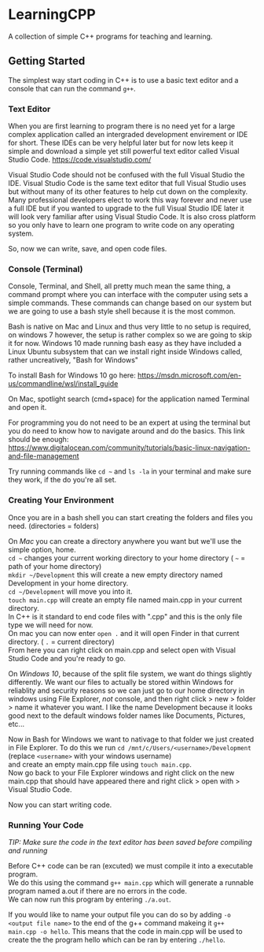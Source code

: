 # LearningCPP
A collection of simple C++ programs for teaching and learning.

## Getting Started
The simplest way start coding in C++ is to use a basic text editor and a console that can run the command `g++`.

### Text Editor
When you are first learning to program there is no need yet for a large complex application called an intergraded 
development envirement or IDE for short. These IDEs can be very helpful later but for now lets keep it simple and 
download a simple yet still powerful text editor called Visual Studio Code. https://code.visualstudio.com/

Visual Studio Code should not be confused with the full Visual Studio the IDE.  Visual Studio Code is the same text 
editor that full Visual Studio uses but without many of its other features to help cut down on the complexity. 
Many professional developers elect to work this way forever and never use a full IDE but if you wanted to upgrade 
to the full Visual Studio IDE later it will look very familiar after using Visual Studio Code.  It is also cross
platform so you only have to learn one program to write code on any operating system.

So, now we can write, save, and open code files.

### Console (Terminal)
Console, Terminal, and Shell, all pretty much mean the same thing, a command prompt where you can interface with 
the computer using sets a simple commands. These commands can change based on our system but we are going to use a 
bash style shell because it is the most common. 

Bash is native on Mac and Linux and thus very little to no setup is required, on windows 7 however, the setup is 
rather complex so we are going to skip it for now.  Windows 10 made running bash easy as they have included a Linux 
Ubuntu subsystem that can we install right inside Windows called, rather uncreatively, "Bash for Windows"

To install Bash for Windows 10 go here: https://msdn.microsoft.com/en-us/commandline/wsl/install_guide

On Mac, spotlight search (cmd+space) for the application named Terminal and open it.

For programming you do not need to be an expert at using the terminal but you do need to know how to navigate 
around and do the basics. This link should be enough: 
https://www.digitalocean.com/community/tutorials/basic-linux-navigation-and-file-management

Try running commands like `cd ~` and `ls -la` in your terminal and make sure they work, if the do you're all set.

### Creating Your Environment
Once you are in a bash shell you can start creating the folders and files you need.
(directories = folders)

On *Mac* you can create a directory anywhere you want but we'll use the simple option, home.  
`cd ~` changes your current working directory to your home directory ( `~` = path of your home directory)  
`mkdir ~/Development` this will create a new empty directory named Development in your home directory.  
`cd ~/Development` will move you into it.  
`touch main.cpp` will create an empty file named main.cpp in your current directory.  
In C++ is it standard to end code files with ".cpp" and this is the only file type we will need for now.  
On mac you can now enter `open .` and it will open Finder in that current directory. ( `.` = current directory)  
From here you can right click on main.cpp and select open with Visual Studio Code and you're ready to go.  

On *Windows 10*, because of the split file system, we want do things slightly differently. 
We want our files to actually be stored within Windows for reliablity and security reasons so we can just go to
our home directory in windows using File Explorer, *not* console, and then right click > new > folder > name it 
whatever you want. I like the name Development because it looks good next to the default windows folder names like 
Documents, Pictures, etc...

Now in Bash for Windows we want to nativage to that folder we just created in File Explorer.
To do this we run `cd /mnt/c/Users/<username>/Development` (replace `<username>` with your windows username)   
and create an empty main.cpp file using `touch main.cpp`.   
Now go back to your File Explorer windows and right click on the new main.cpp that should have appeared there and
right click > open with > Visual Studio Code.

Now you can start writing code.

### Running Your Code
*TIP: Make sure the code in the text editor has been saved before compiling and running*

Before C++ code can be ran (excuted) we must compile it into a executable program.  
We do this using the command `g++ main.cpp` which will generate a runnable program named a.out if there are no errors in the code.  
We can now run this program by entering `./a.out`.

If you would like to name your output file you can do so by adding `-o <output file name>` to the end of the g++ 
command makeing it `g++ main.cpp -o hello`.  This means that the code in main.cpp will be used to create the
the program hello which can be ran by entering `./hello`.




